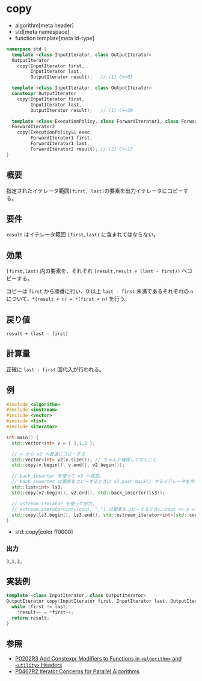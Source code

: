 # copy
* algorithm[meta header]
* std[meta namespace]
* function template[meta id-type]

```cpp
namespace std {
  template <class InputIterator, class OutputIterator>
  OutputIterator
    copy(InputIterator first,
         InputIterator last,
         OutputIterator result);   // (1) C++03

  template <class InputIterator, class OutputIterator>
  constexpr OutputIterator
    copy(InputIterator first,
         InputIterator last,
         OutputIterator result);   // (1) C++20

  template <class ExecutionPolicy, class ForwardIterator1, class ForwardIterator2>
  ForwardIterator2
    copy(ExecutionPolicy&& exec,
         ForwardIterator1 first,
         ForwardIterator1 last,
         ForwardIterator2 result); // (2) C++17
}
```

## 概要
指定されたイテレータ範囲`[first, last)`の要素を出力イテレータにコピーする。


## 要件
`result` はイテレータ範囲 `[first,last)` に含まれてはならない。


## 効果
`[first,last)` 内の要素を、それぞれ `[result,result + (last - first))` へコピーする。

コピーは `first` から順番に行い、0 以上 `last - first` 未満であるそれぞれの `n` について、`*(result + n) = *(first + n)` を行う。


## 戻り値
`result + (last - first)`


## 計算量
正確に `last - first` 回代入が行われる。


## 例
```cpp example
#include <algorithm>
#include <iostream>
#include <vector>
#include <list>
#include <iterator>

int main() {
  std::vector<int> v = { 3,1,2 };

  // v から v2 へ普通にコピーする
  std::vector<int> v2(v.size()); // ちゃんと確保しておくこと
  std::copy(v.begin(), v.end(), v2.begin());

  // back_inserter を使って v3 へ設定。
  // back_inserter は要素をコピーするときに v3.push_back() するイテレータを作る関数。
  std::list<int> ls3;
  std::copy(v2.begin(), v2.end(), std::back_inserter(ls3));

  // ostream_iterator を使って出力。
  // ostream_iterator<int>(cout, ",") は要素をコピーするときに cout << x << "," としてくれるイテレータ。
  std::copy(ls3.begin(), ls3.end(), std::ostream_iterator<int>(std::cout, ","));
}
```
* std::copy[color ff0000]

### 出力
```
3,1,2,
```


## 実装例
```cpp
template <class InputIterator, class OutputIterator>
OutputIterator copy(InputIterator first, InputIterator last, OutputIterator result) {
  while (first != last)
    *result++ = *first++;
  return result;
}
```


## 参照
- [P0202R3 Add Constexpr Modifiers to Functions in `<algorithm>` and `<utility>` Headers](http://www.open-std.org/jtc1/sc22/wg21/docs/papers/2017/p0202r3.html)
- [P0467R2 Iterator Concerns for Parallel Algorithms](http://www.open-std.org/jtc1/sc22/wg21/docs/papers/2017/p0467r2.html)
